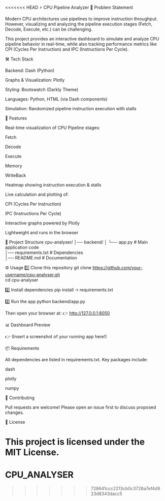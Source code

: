 <<<<<<< HEAD
⚡ CPU Pipeline Analyzer
📌 Problem Statement

Modern CPU architectures use pipelines to improve instruction throughput. However, visualizing and analyzing the pipeline execution stages (Fetch, Decode, Execute, etc.) can be challenging.

This project provides an interactive dashboard to simulate and analyze CPU pipeline behavior in real-time, while also tracking performance metrics like CPI (Cycles Per Instruction) and IPC (Instructions Per Cycle).

🛠 Tech Stack

Backend: Dash (Python)

Graphs & Visualization: Plotly

Styling: Bootswatch (Darkly Theme)

Languages: Python, HTML (via Dash components)

Simulation: Randomized pipeline instruction execution with stalls

🚀 Features

Real-time visualization of CPU Pipeline stages:

Fetch

Decode

Execute

Memory

WriteBack

Heatmap showing instruction execution & stalls

Live calculation and plotting of:

CPI (Cycles Per Instruction)

IPC (Instructions Per Cycle)

Interactive graphs powered by Plotly

Lightweight and runs in the browser

📂 Project Structure
cpu-analyser/
│── backend/
│   └── app.py          # Main application code  
│── requirements.txt     # Dependencies  
│── README.md            # Documentation  

⚙️ Usage
1️⃣ Clone this repository
git clone https://github.com/your-username/cpu-analyser.git  
cd cpu-analyser  

2️⃣ Install dependencies
pip install -r requirements.txt  

3️⃣ Run the app
python backend/app.py  


Then open your browser at:
👉 http://127.0.0.1:8050

📊 Dashboard Preview

👉 (Insert a screenshot of your running app here!)

📦 Requirements

All dependencies are listed in requirements.txt.
Key packages include:

dash

plotly

numpy

🤝 Contributing

Pull requests are welcome! Please open an issue first to discuss proposed changes.

📄 License

This project is licensed under the MIT License.
=======
# CPU_ANALYSER
>>>>>>> 728641ccc2213cb0c3728a7ef4d923d8343dacc5
